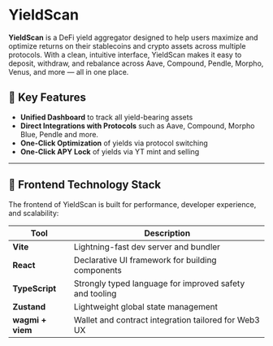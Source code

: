 # YieldScan

**YieldScan** is a DeFi yield aggregator designed to help users maximize and optimize returns on their stablecoins and crypto assets across multiple protocols. With a clean, intuitive interface, YieldScan makes it easy to deposit, withdraw, and rebalance across Aave, Compound, Pendle, Morpho, Venus, and more — all in one place.

## 🌟 Key Features

- **Unified Dashboard** to track all yield-bearing assets
- **Direct Integrations with Protocols** such as Aave, Compound, Morpho Blue, Pendle and more.
- **One-Click Optimization** of yields via protocol switching
- **One-Click APY Lock** of yields via YT mint and selling 

---

## 🧠 Frontend Technology Stack

The frontend of YieldScan is built for performance, developer experience, and scalability:

| Tool         | Description                                                  |
|--------------|--------------------------------------------------------------|
| **Vite**     | Lightning-fast dev server and bundler                        |
| **React**    | Declarative UI framework for building components             |
| **TypeScript** | Strongly typed language for improved safety and tooling     |
| **Zustand**  | Lightweight global state management                          |
| **wagmi + viem** | Wallet and contract integration tailored for Web3 UX       |